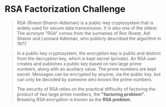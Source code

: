 # RSA Factorization Challenge

> RSA (Rivest–Shamir–Adleman) is a public-key cryptosystem that is widely used for secure data transmission. It is also one of the oldest. The acronym "RSA" comes from the surnames of Ron Rivest, Adi Shamir and Leonard Adleman, who publicly described the algorithm in 1977.

> In a public-key cryptosystem, the encryption key is public and distinct from the decryption key, which is kept secret (private).
> An RSA user creates and publishes a public key based on two large prime numbers, along with an auxiliary value.
>The prime numbers are kept secret. Messages can be encrypted by anyone, via the public key, but can only be decoded by someone who knows the prime numbers.
>
> The security of RSA relies on the practical difficulty of factoring the product of two large prime numbers, the **"factoring problem"**. Breaking RSA encryption is known as the **RSA problem**.

